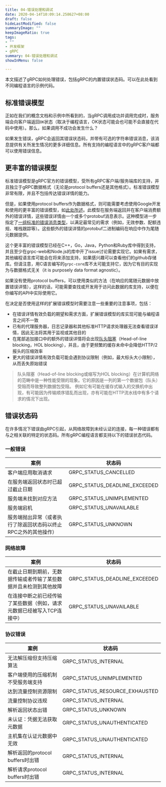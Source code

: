 ```yaml
---
title: 04-错误处理和调试
date: 2020-04-14T10:09:14.258627+08:00
draft: false
hideLastModified: false
summaryImage: ""
keepImageRatio: true
tags:
- ""
- 开发框架
- gRPC
summary: 04-错误处理和调试
showInMenu: false

---
```


本文描述了gRPC如何处理错误，包括gRPC的内置错误状态码。可以在此处看到不同编程语言的示例代码。

## 标准错误模型

正如在我们的概念文档和示例中所看到的，当gRPC调用成功并调用完成时，服务端会向客户端返回`OK`状态（取决于编程语言，OK状态可能会也可能不会直接在代码中使用）。那么，如果调用不成功会发生什么？

如果发生错误，gRPC会返回其错误状态码，并带有可选的字符串错误消息，该消息提供有关所发生情况的更多详细信息。所有支持的编程语言中的gRPC客户端都可以使用错误信息。

## 更丰富的错误模型

标准错误模型是gRPC官方的错误模型，受所有gRPC客户端/服务端库的支持，并且独立于gRPC数据格式（无论是protocol buffers还是其他格式）。标准错误模型非常有限，并且不包括传达错误详情的能力。

但是，如果使用protocol buffers作为数据格式，则可能需要考虑使用Google开发和使用的更丰富的错误模型，如[此处所述](https://cloud.google.com/apis/design/errors#error_model)。此模型在服务端返回并在客户端消费额外的错误详情，这些错误详情由一个或多个protobuf消息表示。这种模型进一步指定了[一组标准的错误消息类型](https://github.com/googleapis/googleapis/blob/master/google/rpc/error_details.proto)，以满足最常见的需求（例如，无效参数、配额违规、堆栈跟踪等）。这些额外的错误详情的protobuf二进制编码在响应中作为尾随元数据提供。

这个更丰富的错误模型已经在C++，Go，Java，Python和Ruby库中得到支持，并且至少在grpc-web和Node.js的库中开了issue讨论需要实现它。如果有需求，其他编程语言库可能会在将来添加支持，如果感兴趣可以查看他们的github存储库。但请注意，用C语言编写的`grpc-core`库不太可能支持它，因为它有目的实现为与数据格式无关（it is purposely data format agnostic）。

如果没有使用protocol buffers，可以使用类似的方法（在响应的尾随元数据中放置错误详情），这样的话，可能需要查找或开发用于访问此数据的库支持，以便在你编写的API中实际使用它。

在决定是否使用这样的扩展错误模型时需要注意一些重要的注意事项，包括：

- 在错误详情有效负载的期望和需求方面，扩展错误模型的库实现可能与编程语言之间不一致
- 已有的代理服务器，日志记录器和其他标准HTTP请求处理器无法查看错误详情，因此无法将其用于监视或其他目的
- 在尾部追加接口中的额外的错误详情将会出现[队头阻塞](https://zh.wikipedia.org/zh-hans/%E9%98%9F%E5%A4%B4%E9%98%BB%E5%A1%9E)（Head-of-line blocking，HOL blocking），并且，由于更频繁的缓存未命中会降低HTTP/2报头的压缩效率
- 更大的错误详情有效负载可能会遇到协议限制（例如，最大标头大小限制），从而丢失原始错误

> 队头阻塞（Head-of-line blocking或缩写为HOL blocking）在计算机网络的范畴中是一种性能受限的现象。它的原因是一列的第一个数据包（队头）受阻而导致整列数据包受阻。 例如它有可能在缓存式输入的交换机中出现，有可能因为传输顺序错乱而出现，亦有可能在HTTP流水线中有多个请求的情况下出现。

## 错误状态码

在许多情况下错误由gRPC引起，从网络故障到未经认证的连接，每一种错误都有与之相关联的特定的状态码。所有gRPC编程语言都支持以下的错误状态代码。

### 一般错误

|案例|状态码|
|---|---|
|客户端应用取消请求|GRPC_STATUS_CANCELLED|
|在服务端返回状态时已超过截止日期|GRPC_STATUS_DEADLINE_EXCEEDED|
|服务端未找到对应方法|GRPC_STATUS_UNIMPLEMENTED|
|服务端宕机|GRPC_STATUS_UNAVAILABLE|
|服务端抛出异常（或者执行了除返回状态码以终止RPC之外的其他操作）|GRPC_STATUS_UNKNOWN|

### 网络故障

|案例|状态码|
|---|---|
|在截止日期到期前，无数据传输或者传输了某些数据并且未检测到其他故障|GRPC_STATUS_DEADLINE_EXCEEDED|
|在连接中断之前已经传输了某些数据（例如，请求元数据已经被写入TCP连接中）|GRPC_STATUS_UNAVAILABLE|

### 协议错误

|案例|状态码|
|---|---|
|无法解压缩但支持压缩算法|GRPC_STATUS_INTERNAL|
|客户端使用的压缩机制不受服务端支持|GRPC_STATUS_UNIMPLEMENTED|
|达到流量控制资源限制|GRPC_STATUS_RESOURCE_EXHAUSTED|
|流量控制协议违规|GRPC_STATUS_INTERNAL|
|解析返回状态出错|GRPC_STATUS_UNKNOWN|
|未认证：凭据无法获取元数据|GRPC_STATUS_UNAUTHENTICATED|
|主机集在认证元数据中无效|GRPC_STATUS_UNAUTHENTICATED|
|解析返回的protocol buffers时出错|GRPC_STATUS_INTERNAL|
|解析请求protocol buffers时出错|GRPC_STATUS_INTERNAL|
